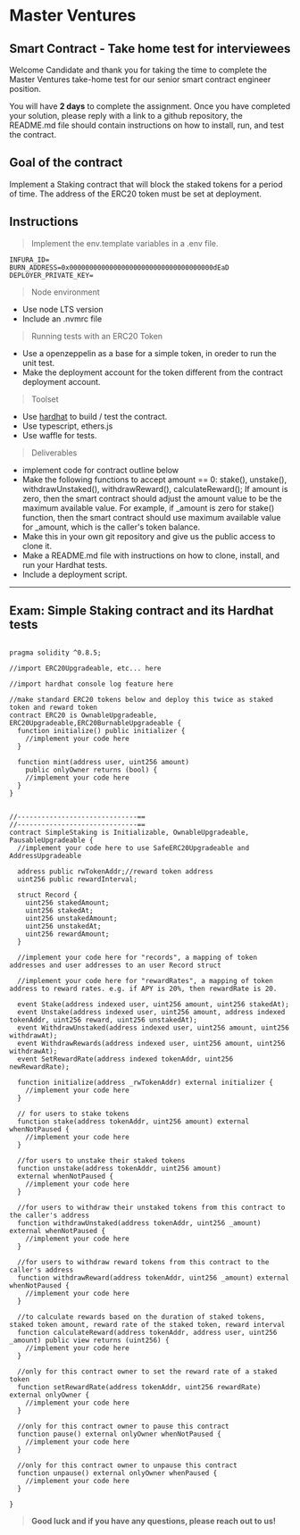 # Master Ventures
Smart Contract - Take home test for interviewees
---

Welcome Candidate and thank you for taking the time to complete the Master Ventures take-home test for our senior smart contract engineer position.

You will have **2 days** to complete the assignment. Once you have completed your solution, please reply with a link to a github repository, the README.md file should contain instructions on how to install, run, and test the contract.

## Goal of the contract
Implement a Staking contract that will block the staked tokens for a period of time.
The address of the ERC20 token must be set at deployment.

## Instructions

> Implement the env.template variables in a .env file.

```
INFURA_ID=
BURN_ADDRESS=0x000000000000000000000000000000000000dEaD
DEPLOYER_PRIVATE_KEY=
```

> Node environment

- Use node LTS version
- Include an .nvmrc file

> Running tests with an ERC20 Token
- Use a openzeppelin as a base for a simple token, in oreder to run the unit test.
- Make the deployment account for the token different from the contract deployment account.

> Toolset
- Use [hardhat](https://hardhat.org/) to build / test the contract.
- Use typescript, ethers.js
- Use waffle for tests.

> Deliverables
- implement code for contract outline below
- Make the following functions to accept amount == 0: stake(), unstake(), withdrawUnstaked(), withdrawReward(), calculateReward(); If amount is zero, then the smart contract should adjust the amount value to be the maximum available value. For example, if _amount is zero for stake() function, then the smart contract should use maximum available value for _amount, which is the caller's token balance.
- Make this in your own git repository and give us the public access to clone it.
- Make a README.md file with instructions on how to clone, install, and run your Hardhat tests.
- Include a deployment script.

---
## Exam: Simple Staking contract and its Hardhat tests

```//SPDX-License-Identifier: MIT

pragma solidity ^0.8.5;

//import ERC20Upgradeable, etc... here

//import hardhat console log feature here

//make standard ERC20 tokens below and deploy this twice as staked token and reward token
contract ERC20 is OwnableUpgradeable, ERC20Upgradeable,ERC20BurnableUpgradeable {
  function initialize() public initializer {
    //implement your code here
  }

  function mint(address user, uint256 amount)
    public onlyOwner returns (bool) {
    //implement your code here
  }
}


//------------------------------==
//------------------------------==
contract SimpleStaking is Initializable, OwnableUpgradeable, PausableUpgradeable {
  //implement your code here to use SafeERC20Upgradeable and AddressUpgradeable

  address public rwTokenAddr;//reward token address
  uint256 public rewardInterval;
  
  struct Record {
    uint256 stakedAmount;
    uint256 stakedAt;
    uint256 unstakedAmount;
    uint256 unstakedAt;
    uint256 rewardAmount;
  }

  //implement your code here for "records", a mapping of token addresses and user addresses to an user Record struct

  //implement your code here for "rewardRates", a mapping of token address to reward rates. e.g. if APY is 20%, then rewardRate is 20.

  event Stake(address indexed user, uint256 amount, uint256 stakedAt);
  event Unstake(address indexed user, uint256 amount, address indexed tokenAddr, uint256 reward, uint256 unstakedAt);
  event WithdrawUnstaked(address indexed user, uint256 amount, uint256 withdrawAt);
  event WithdrawRewards(address indexed user, uint256 amount, uint256 withdrawAt);
  event SetRewardRate(address indexed tokenAddr, uint256 newRewardRate);
  
  function initialize(address _rwTokenAddr) external initializer {
    //implement your code here
  }

  // for users to stake tokens
  function stake(address tokenAddr, uint256 amount) external whenNotPaused {
    //implement your code here
  }

  //for users to unstake their staked tokens
  function unstake(address tokenAddr, uint256 amount)
  external whenNotPaused {
    //implement your code here
  }

  //for users to withdraw their unstaked tokens from this contract to the caller's address
  function withdrawUnstaked(address tokenAddr, uint256 _amount) external whenNotPaused {
    //implement your code here
  }

  //for users to withdraw reward tokens from this contract to the caller's address
  function withdrawReward(address tokenAddr, uint256 _amount) external whenNotPaused {
    //implement your code here
  }

  //to calculate rewards based on the duration of staked tokens, staked token amount, reward rate of the staked token, reward interval
  function calculateReward(address tokenAddr, address user, uint256 _amount) public view returns (uint256) {
    //implement your code here
  }

  //only for this contract owner to set the reward rate of a staked token
  function setRewardRate(address tokenAddr, uint256 rewardRate) external onlyOwner {
    //implement your code here
  }

  //only for this contract owner to pause this contract
  function pause() external onlyOwner whenNotPaused {
    //implement your code here
  }

  //only for this contract owner to unpause this contract
  function unpause() external onlyOwner whenPaused {
    //implement your code here
  }

}
```
> **Good luck and if you have any questions, please reach out to us!**